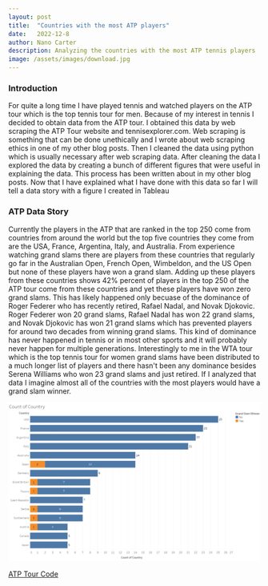 ```yaml
---
layout: post
title:  "Countries with the most ATP players"
date:   2022-12-8
author: Nano Carter
description: Analyzing the countries with the most ATP tennis players
image: /assets/images/download.jpg
---
```


### Introduction

For quite a long time I have played tennis and watched players on the ATP tour which is the top tennis tour for men. Because of my interest in tennis I decided to obtain data from the ATP tour. I obtained this data by web scraping the ATP Tour website and tennisexplorer.com. Web scraping is something that can be done unethically and I wrote about web scraping ethics in one of my other blog posts. Then I cleaned the data using python which is usually necessary after web scraping data. After cleaning the data I explored the data by creating a bunch of different figures that were useful in explaining the data. This process has been written about in my other blog posts. Now that I have explained what I have done with this data so far I will tell a data story with a figure I created in Tableau

### ATP Data Story

Currently the players in the ATP that are ranked in the top 250 come from countries from around the world but the top five countries they come from are the USA, France, Argentina, Italy, and Australia. From experience watching grand slams there are players from these countries that regularly go far in the Australian Open, French Open, Wimbeldon, and the US Open but none of these players have won a grand slam. Adding up these players from these countries shows 42% percent of players in the top 250 of the ATP tour come from these countries and yet these players have won zero grand slams. This has likely happened only becuase of the dominance of Roger Federer who has recently retired, Rafael Nadal, and Novak Djokovic. Roger Federer won 20 grand slams, Rafael Nadal has won 22 grand slams, and Novak Djokovic has won 21 grand slams which has prevented players for around two decades from winning grand slams. This kind of dominance has never happened in tennis or in most other sports and it will probably never happen for multiple generations. Interestingly to me in the WTA tour which is the top tennis tour for women grand slams have been distributed to a much longer list of players and there hasn't been any dominance besides Serena Williams who won 23 grand slams and just retired. If I analyzed that data I imagine almost all of the countries with the most players would have a grand slam winner.

![Figure](https://raw.githubusercontent.com/152151/stat386-projects/main/assets/images/count_of_country.png)

<a href="https://github.com/152151/Tennis_Project"> ATP Tour Code </a>
